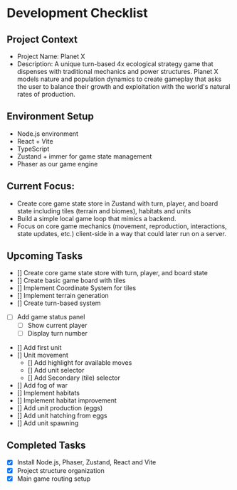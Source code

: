 # Development Checklist

## Project Context
- Project Name: Planet X
- Description: A unique turn-based 4x ecological strategy game that dispenses with traditional mechanics and power structures. Planet X models nature and population dynamics to create gameplay that asks the user to balance their growth and exploitation with the world's natural rates of production. 

## Environment Setup
- Node.js environment
- React + Vite
- TypeScript
- Zustand + immer for game state management
- Phaser as our game engine

## Current Focus:
- Create core game state store in Zustand with turn, player, and board state including tiles (terrain and biomes), habitats and units 
- Build a simple local game loop that mimics a backend. 
- Focus on core game mechanics (movement, reproduction, interactions, state updates, etc.) client-side in a way that could later run on a server. 


## Upcoming Tasks
- [] Create core game state store with turn, player, and board state
- [] Create basic game board with tiles
- [] Implement Coordinate System for tiles
- [] Implement terrain generation
- [] Create turn-based system
- [ ] Add game status panel
  - [ ] Show current player
  - [ ] Display turn number
- [] Add first unit
- [] Unit movement
  - [] Add highlight for available moves
  - [] Add unit selector
  - [] Add Secondary (tile) selector
- [] Add fog of war
- [] Implement habitats
- [] Implement habitat improvement
- [] Add unit production (eggs)
- [] Add unit hatching from eggs
- [] Add unit spawning

## Completed Tasks
- [x] Install Node.js, Phaser, Zustand, React and Vite
- [x] Project structure organization
- [x] Main game routing setup